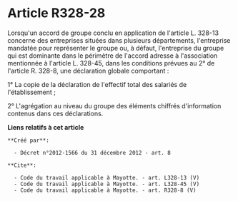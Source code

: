 # Article R328-28

Lorsqu'un accord de groupe conclu en application de l'article L. 328-13 concerne des entreprises situées dans plusieurs
départements, l'entreprise mandatée pour représenter le groupe ou, à défaut, l'entreprise du groupe qui est dominante dans le
périmètre de l'accord adresse à l'association mentionnée à l'article L. 328-45, dans les conditions prévues au 2° de
l'article R. 328-8, une déclaration globale comportant : 

1° La copie de la déclaration de l'effectif total des salariés de l'établissement ; 

2° L'agrégation au niveau du groupe des éléments chiffrés d'information contenus dans ces déclarations.

**Liens relatifs à cet article**

	**Créé par**:

	  - Décret n°2012-1566 du 31 décembre 2012 - art. 8

	**Cite**:

	  - Code du travail applicable à Mayotte. - art. L328-13 (V)
	  - Code du travail applicable à Mayotte. - art. L328-45 (V)
	  - Code du travail applicable à Mayotte. - art. R328-8 (V)
